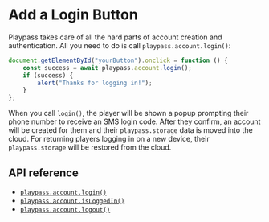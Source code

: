 # Add a Login Button

Playpass takes care of all the hard parts of account creation and authentication. All you need to do
is call `playpass.account.login()`:

```javascript
document.getElementById("yourButton").onclick = function () {
    const success = await playpass.account.login();
    if (success) {
        alert("Thanks for logging in!");
    }
};
```

When you call `login()`, the player will be shown a popup prompting their phone number to receive an
SMS login code. After they confirm, an account will be created for them and their `playpass.storage`
data is moved into the cloud. For returning players logging in on a new device, their
`playpass.storage` will be restored from the cloud.

## API reference

- [`playpass.account.login()`](/api/modules/account/#login)
- [`playpass.account.isLoggedIn()`](/api/modules/account/#isloggedin)
- [`playpass.account.logout()`](/api/modules/account/#logout)
